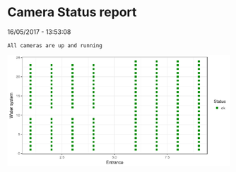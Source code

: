 Camera Status report
================
16/05/2017 - 13:53:08

    All cameras are up and running

![](camreport_files/figure-markdown_github/unnamed-chunk-2-1.png)
